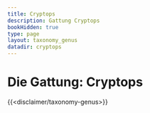 ```yaml
---
title: Cryptops
description: Gattung Cryptops
bookHidden: true
type: page
layout: taxonomy_genus
datadir: cryptops
---
```


# Die Gattung: Cryptops
{{<disclaimer/taxonomy-genus>}}